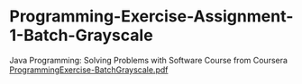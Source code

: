 # Programming-Exercise-Assignment-1-Batch-Grayscale
Java Programming: Solving Problems with Software Course from Coursera
[ProgrammingExercise-BatchGrayscale.pdf](https://github.com/PricelessCodes/Programming-Exercise-Assignment-1-Batch-Grayscale/files/9669230/ProgrammingExercise-BatchGrayscale.pdf)
